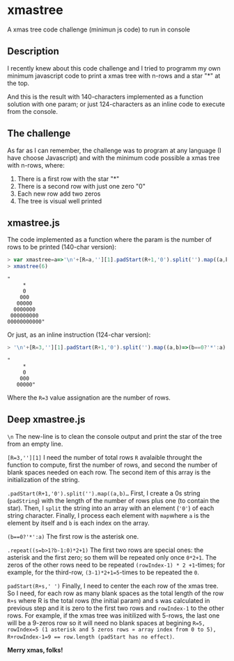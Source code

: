 # xmastree
A xmas tree code challenge (minimun js code) to run in console

## Description
I recently knew about this code challenge and I tried to programm my own minimum javascript code to print a xmas tree with n-rows and a star "*" at the top.

And this is the result with 140-characters implemented as a function solution with one param; or just 124-characters as an inline code to execute from the console.

## The challenge
As far as I can remember, the challenge was to program at any language (I have choose Javascript) and with the minimum code possible a xmas tree with n-rows, where:
1. There is a first row with the star "*"
2. There is a second row with just one zero "0"
3. Each new row add two zeros
4. The tree is visual well printed

## xmastree.js 
The code implemented as a function where the param is the number of rows to be printed (140-char version):

```js
> var xmastree=a=>'\n'+[R=a,''][1].padStart(R+1,'0').split('').map((a,b)=>(b==0?'*':a).repeat((s=b>1?b-1:0)*2+1).padStart(R+s,' ')).join('\n')
> xmastree(6)
```
```text
"
     *
     0
    000
   00000
  0000000
 000000000
00000000000"
```

Or just, as an inline instruction (124-char version):

```js
> '\n'+[R=3,''][1].padStart(R+1,'0').split('').map((a,b)=>(b==0?'*':a).repeat((s=b>1?b-1:0)*2+1).padStart(R+s,' ')).join('\n')
```
```text
"
     *
     0
    000
   00000"
```

Where the `R=3` value assignation are the number of rows.

## Deep xmastree.js 
`\n`
The new-line is to clean the console output and print the star of the tree from an empty line.

`[R=3,''][1]`
I need the number of total rows `R` avalaible throught the function to compute, first the number of rows, and second the number of blank spaces needed on each row.
The second item of this array is the initialization of the string.

`.padStart(R+1,'0').split('').map((a,b)…`
First, I create a 0s string (`padString`) with the length of the number of rows plus one (to contain the star).
Then, I `split` the string into an array with an element (`'0'`) of each string character.
Finally, I process each element with `map`where `a` is the element by itself and `b` is each index on the array.

`(b==0?'*':a)`
The first row is the asterisk one.

`.repeat((s=b>1?b-1:0)*2+1)`
The first two rows are special ones: the asterisk and the first zero; so them will be repeated only once `0*2+1`. The zeros of the other rows need to be repeated `(rowIndex-1) * 2 +1`-times; for example, for the third-row, `(3-1)*2+1=5`-times to be repeated the `0`.

`padStart(R+s,' ')`
Finally, I need to center the each row of the xmas tree. So I need, for each row as many blank spaces as the total length of the row `R+s` where R is the total rows (the initial param) and s was calculated in previous step and it is zero to the first two rows and `rowIndex-1` to the other rows. For example, if the xmas tree was initilized with 5-rows, the last one will be a 9-zeros row so it will need no blank spaces at begining `R=5, rowIndex=5 (1 asterisk and 5 zeros rows » array index from 0 to 5), R+rowIndex-1=9 == row.length (padStart has no effect)`.


**Merry xmas, folks!**
